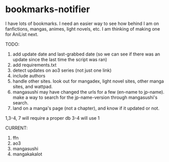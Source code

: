 # bookmarks-notifier
I have lots of bookmarks. I need an easier way to see how behind I am on fanfictions, mangas, animes, light novels, etc. I am thinking of making one for AniList next.

TODO:
1. add update date and last-grabbed date (so we can see if there was an update since the last time the script was ran)
2. add requirements.txt
3. detect updates on ao3 series (not just one link)
4. include authors
5. handle other sites. look out for mangadex, light novel sites, other manga sites, and wattpad.
6. mangasushi may have changed the urls for a few (en-name to jp-name). make a way to search for the jp-name-version through mangasushi's search.
7. land on a manga's page (not a chapter), and know if it updated or not.



1,3-4, 7 will require a proper db
3-4 will use 1


CURRENT:
1. ffn
2. ao3
3. mangasushi
4. mangakakalot
